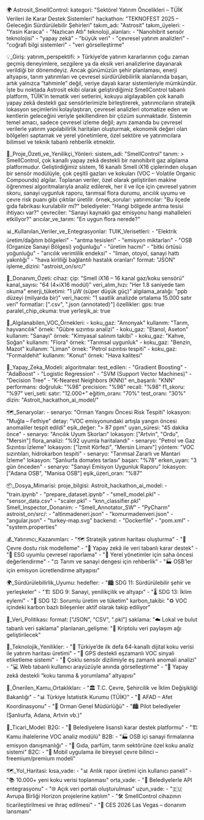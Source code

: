 🌍 Astrosit_SmellControl:
  kategori: "Sektörel Yatırım Öncelikleri – TÜİK Verileri ile Karar Destek Sistemleri"
  hackathon: "TEKNOFEST 2025 – Geleceğin Sürdürülebilir Şehirleri"
  takım_adı: "Astrosit"
  takım_üyeleri:
    - "Yasin Karaca"
    - "Nazlıcan Atlı"
  teknoloji_alanları:
    - "Nanohibrit sensör teknolojisi"
    - "yapay zekâ"
    - "büyük veri"
    - "çevresel yatırım analizleri"
    - "coğrafi bilgi sistemleri"
    - "veri görselleştirme"

  💡_Giriş:
    yatırım_perspektifi: >
      Türkiye’de yatırım kararlarının çoğu zaman geçmiş deneyimlere, sezgilere ya da eksik veri analizlerine dayanarak verildiği bir dönemdeyiz. Ancak günümüzün şehir planlaması, enerji altyapısı, tarım yatırımları ve çevresel sürdürülebilirlik alanlarında başarı, artık yalnızca “tahminle” değil, veriye dayalı karar sistemleriyle mümkündür. İşte bu noktada Astrosit ekibi olarak geliştirdiğimiz SmellControl tabanlı platform, TÜİK’in tematik veri setlerini, kokuyu algılayabilen çok kanallı yapay zekâ destekli gaz sensörlerimizle birleştirerek, yatırımcıların stratejik lokasyon seçimlerini kolaylaştıran, çevresel analizleri otomatize eden ve kentlerin geleceğini veriyle şekillendiren bir çözüm sunmaktadır. Sistemin temel amacı, sadece çevresel izleme değil; aynı zamanda bu çevresel verilerle yatırım yapılabilirlik haritaları oluşturmak, ekonomik değeri olan bölgeleri saptamak ve yerel yönetimlere, özel sektöre ve yatırımcılara bilimsel ve teknik tabanlı rehberlik etmektir.

  🔬_Proje_Özeti_ve_Yenilikçi_Yönleri:
    sistem_adi: "SmellControl"
    tanım: >
      SmellControl, çok kanallı yapay zekâ destekli bir nanohibrit gaz algılama platformudur. Geliştirdiğimiz sistem, 16 kanallı Smell iX16 çiplerinden oluşan bir sensör modülüyle, çok çeşitli gazları ve kokuları (VOC – Volatile Organic Compounds) algılar. Toplanan veriler, özel olarak geliştirilen makine öğrenmesi algoritmalarıyla analiz edilerek, her il ve ilçe için çevresel yatırım skoru, sanayi uygunluk raporu, tarımsal flora durumu, arıcılık uyumu ve çevre risk puanı gibi çıktılar üretilir.
    örnek_sorular:
      yatırımcılar: "Bu ilçede gıda fabrikası kurulabilir mi?"
      belediyeler: "Hangi bölgede arıtma tesisi ihtiyacı var?"
      çevreciler: "Sanayi kaynaklı gaz emisyonu hangi mahalleleri etkiliyor?"
      arıcılar_ve_tarım: "En uygun flora nerede?"

  📊_Kullanılan_Veriler_ve_Entegrasyonlar:
    TUIK_Verisetleri:
      - "Elektrik üretim/dağıtım bölgeleri"
      - "arıtma tesisleri"
      - "emisyon miktarları"
      - "OSB (Organize Sanayi Bölgesi) yoğunluğu"
      - "üretim hacmi"
      - "bitki örtüsü yoğunluğu"
      - "arıcılık verimlilik endeksi"
      - "liman, otoyol, sanayi hattı yakınlığı"
      - "hava kirliliği bağlantılı hastalık oranları"
    format: "JSON"
    işleme_dizini: "astroist_on/src/"

  🧠_Donanım_Özeti:
    cihaz:
      çip: "Smell iX16 – 16 kanal gaz/koku sensörü"
      kanal_sayısı: "64 (4×iX16 modül)"
      veri_alım_hızı: "Her 1.8 saniyede tam okuma"
      enerji_tüketimi: "1 µW (süper düşük güç)"
      algılama_aralığı: "ppb düzeyi (milyarda bir)"
      veri_hacmi: "1 saatlik analizde ortalama 15.000 satır veri"
      formatlar: [".csv", ".json (annotated)"]
    özellikler:
      gps: true
      paralel_chip_okuma: true
      yerleşik_ai: true

  🧪_Algılanabilen_VOC_Örnekleri:
    - koku_gaz: "Amonyak"
      kullanım: "Tarım, hayvancılık"
      örnek: "Gübre sızıntısı analizi"
    - koku_gaz: "Etanol, Aseton"
      kullanım: "Sanayi"
      örnek: "Kimyasal salınım takibi"
    - koku_gaz: "Kahve, Soğan"
      kullanım: "Flora"
      örnek: "Tarımsal uygunluk"
    - koku_gaz: "Benzin, Mazot"
      kullanım: "Liman"
      örnek: "Petrol sızıntısı tespiti"
    - koku_gaz: "Formaldehit"
      kullanım: "Konut"
      örnek: "Hava kalitesi"

  🧠_Yapay_Zeka_Modeli:
    algoritmalar:
      test_edilen:
        - "Gradient Boosting"
        - "AdaBoost"
        - "Logistic Regression"
        - "SVM (Support Vector Machines)"
        - "Decision Tree"
        - "K-Nearest Neighbors (KNN)"
      en_başarılı: "KNN"
    performans:
      doğruluk: "%98"
      precision: "%96"
      recall: "%98"
      f1_skoru: "%97"
    veri_seti:
      satır: "12.000+"
      eğitim_oranı: "70%"
      test_oranı: "30%"
      dizin: "Astroit_hackathon_ai_model/"

  🗺️_Senaryolar:
    - senaryo: "Orman Yangını Öncesi Risk Tespiti"
      lokasyon: "Muğla – Fethiye"
      detay: "VOC emisyonundaki artışla yangın öncesi anomaliler tespit edildi"
      eşik_değer: "> 87 ppm"
      uyarı_süresi: "45 dakika önce"
    - senaryo: "Arıcılık Uyum Skorları"
      lokasyon: ["Artvin", "Ordu", "Mersin"]
      flora_analizi: "%92 uyumla haritalandı"
    - senaryo: "Petrol ve Gaz Sızıntısı İzleme"
      lokasyon: ["İzmit Körfezi", "Mersin Limanı"]
      yöntem: "VOC sızıntıları, hidrokarbon tespiti"
    - senaryo: "Tarımsal Zararlı ve Mantari İzleme"
      lokasyon: "Şanlıurfa domates tarlası"
      başarı: "%78"
      erken_uyarı: "3 gün önceden"
    - senaryo: "Sanayi Emisyon Uygunluk Raporu"
      lokasyon: ["Adana OSB", "Manisa OSB"]
      eşik_üzeri_oran: "%87"

  📦_Dosya_Mimarisi:
    proje_bilgisi:
      Astroit_hackathon_ai_model:
        - "train.ipynb"
        - "prepare_dataset.ipynb"
        - "smell_model.pkl"
        - "sensor_data.csv"
        - "scaler.pkl"
        - "knn_classifier.pkl"
      Smell_Inspector_Donanim:
        - "Smell_Annotator_SW"
        - "PyCharm"
      astroist_on/src/:
        - "altinmadeneri.json"
        - "komurmadenveri.json"
        - "angular.json"
        - "turkey-map.svg"
      backend:
        - "Dockerfile"
        - "pom.xml"
        - "system.properties"

  💰_Yatırımcı_Kazanımları:
    - "🗺️ Stratejik yatırım haritası oluşturma"
    - "🌿 Çevre dostu risk modelleme"
    - "🤖 Yapay zekâ ile veri tabanlı karar destek"
    - "📘 ESG uyumlu çevresel raporlama"
    - "🧭 Yerel yönetimler için saha öncesi değerlendirme"
    - "⚖️ Tarım ve sanayi dengesi için rehberlik"
    - "🏭 OSB’ler için emisyon ücretlendirme altyapısı"

  🌍_Sürdürülebilirlik_Uyumu:
    hedefler:
      - "🏙️ SDG 11: Sürdürülebilir şehir ve yerleşkeler"
      - "🏗️ SDG 9: Sanayi, yenilikçilik ve altyapı"
      - "🌡️ SDG 13: İklim eylemi"
      - "🔄 SDG 12: Sorumlu üretim ve tüketim"
    karbon_takibi: "♻️ VOC içindeki karbon bazlı bileşenler aktif olarak takip ediliyor"

  📂_Veri_Politikası:
    format: ["JSON", "CSV", ".pkl"]
    saklama: "☁️ Lokal ve bulut tabanlı veri saklama"
    planlanan_gelişme: "🔐 Kriptolu veri paylaşım ağı geliştirilecek"

  🧪_Teknolojik_Yenilikler:
    - "🚀 Türkiye’de ilk defa 64-kanallı dijital koku verisi ile yatırım haritası üretimi"
    - "📍 GPS destekli eşzamanlı VOC sinyali etiketleme sistemi"
    - "🔬 Çoklu sensör dizilimiyle eş zamanlı anomali analizi"
    - "💻 Web tabanlı kullanıcı arayüzüyle anında görselleştirme"
    - "🧠 Yapay zekâ destekli “koku tanıma & yorumlama” altyapısı"

  🤝_Önerilen_Kamu_Ortaklıkları:
    - "🏛️ T.C. Çevre, Şehircilik ve İklim Değişikliği Bakanlığı"
    - "📊 Türkiye İstatistik Kurumu (TÜİK)"
    - "🚨 AFAD – Afet Koordinasyonu"
    - "🌲 Orman Genel Müdürlüğü"
    - "🏙️ Pilot belediyeler (Şanlıurfa, Adana, Artvin vb.)"

  💼_Ticari_Model:
    B2G:
      - "🧾 Belediyelere lisanslı karar destek platformu"
      - "🏗️ Kamu ihalelerine VOC analiz modülü"
    B2B:
      - "🏭 OSB içi sanayi firmalarına emisyon danışmanlığı"
      - "🧴 Gıda, parfüm, tarım sektörüne özel koku analiz sistemi"
    B2C:
      - "📱 Mobil uygulama ile bireysel çevre bilinci – freemium/premium modeli"

  🗺️_Yol_Haritasi:
    kısa_vade:
      - "📊 Anlık rapor üretimi için kullanıcı paneli"
      - "📚 10.000+ yeni koku verisi toplanması"
    orta_vade:
      - "🔗 Belediyelerle API entegrasyonu"
      - "🌐 Açık veri portalı oluşturulması"
    uzun_vade:
      - "🇪🇺 Avrupa Birliği Horizon projelerine katılım"
      - "🛠️ SmellControl cihazının ticarileştirilmesi ve ihraç edilmesi"
      - "🎤 CES 2026 Las Vegas – donanım lansmanı"
